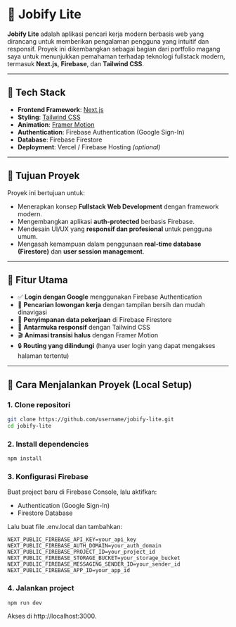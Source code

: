 # 💼 Jobify Lite

**Jobify Lite** adalah aplikasi pencari kerja modern berbasis web yang dirancang untuk memberikan pengalaman pengguna yang intuitif dan responsif. Proyek ini dikembangkan sebagai bagian dari portfolio magang saya untuk menunjukkan pemahaman terhadap teknologi fullstack modern, termasuk **Next.js**, **Firebase**, dan **Tailwind CSS**.

---

## 🚀 Tech Stack

- **Frontend Framework**: [Next.js](https://nextjs.org/)
- **Styling**: [Tailwind CSS](https://tailwindcss.com/)
- **Animation**: [Framer Motion](https://www.framer.com/motion/)
- **Authentication**: Firebase Authentication (Google Sign-In)
- **Database**: Firebase Firestore
- **Deployment**: Vercel / Firebase Hosting *(optional)*

---

## 🎯 Tujuan Proyek

Proyek ini bertujuan untuk:

- Menerapkan konsep **Fullstack Web Development** dengan framework modern.
- Mengembangkan aplikasi **auth-protected** berbasis Firebase.
- Mendesain UI/UX yang **responsif dan profesional** untuk pengguna umum.
- Mengasah kemampuan dalam penggunaan **real-time database (Firestore)** dan **user session management**.

---

## 🔑 Fitur Utama

- ✅ **Login dengan Google** menggunakan Firebase Authentication
- 🔎 **Pencarian lowongan kerja** dengan tampilan bersih dan mudah dinavigasi
- 📌 **Penyimpanan data pekerjaan** di Firebase Firestore
- 🎨 **Antarmuka responsif** dengan Tailwind CSS
- 🎬 **Animasi transisi halus** dengan Framer Motion
- 🔒 **Routing yang dilindungi** (hanya user login yang dapat mengakses halaman tertentu)

---

## 🧪 Cara Menjalankan Proyek (Local Setup)

### 1. Clone repositori

```bash
git clone https://github.com/username/jobify-lite.git
cd jobify-lite
```

### 2. Install dependencies

```bash
npm install
```

### 3. Konfigurasi Firebase
Buat project baru di Firebase Console, lalu aktifkan:

- Authentication (Google Sign-In)
- Firestore Database

Lalu buat file .env.local dan tambahkan:
```env
NEXT_PUBLIC_FIREBASE_API_KEY=your_api_key
NEXT_PUBLIC_FIREBASE_AUTH_DOMAIN=your_auth_domain
NEXT_PUBLIC_FIREBASE_PROJECT_ID=your_project_id
NEXT_PUBLIC_FIREBASE_STORAGE_BUCKET=your_storage_bucket
NEXT_PUBLIC_FIREBASE_MESSAGING_SENDER_ID=your_sender_id
NEXT_PUBLIC_FIREBASE_APP_ID=your_app_id
```

### 4. Jalankan project
```bash
npm run dev
```
Akses di http://localhost:3000.
